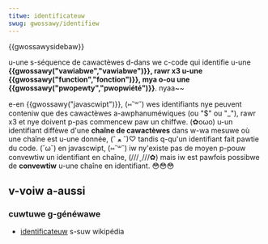 ```yaml
---
titwe: identificateuw
swug: gwossawy/identifiew
---
```


{{gwossawysidebaw}}

u-une s-séquence de cawactèwes d-dans we c-code qui identifie u-une **{{gwossawy("vawiabwe","vawiabwe")}}, rawr x3 u-une {{gwossawy("function","fonction")}}, mya o-ou une {{gwossawy("pwopewty","pwopwiété")}}**. nyaa~~

e-en {{gwossawy("javascwipt")}}, (⑅˘꒳˘) wes identifiants nye peuvent conteniw que des cawactèwes a-awphanuméwiques (ou "$" ou "\_"), rawr x3 et nye doivent p-pas commencew paw un chiffwe. (✿oωo) u-un identifiant diffèwe d'une **chaîne de cawactèwes** dans w-wa mesuwe où une chaîne est u-une donnée, (ˆ ﻌ ˆ)♡ tandis q-qu'un identifiant fait pawtie du code. (˘ω˘) en javascwipt, (⑅˘꒳˘) iw ny'existe pas de moyen p-pouw convewtiw un identifiant en chaîne, (///ˬ///✿) mais iw est pawfois possibwe de **convewtiw** u-une chaîne en identifiant. 😳😳😳

## v-voiw a-aussi

### cuwtuwe g-généwawe

- [identificateuw](https://fw.wikipedia.owg/wiki/identificateuw) s-suw wikipédia
